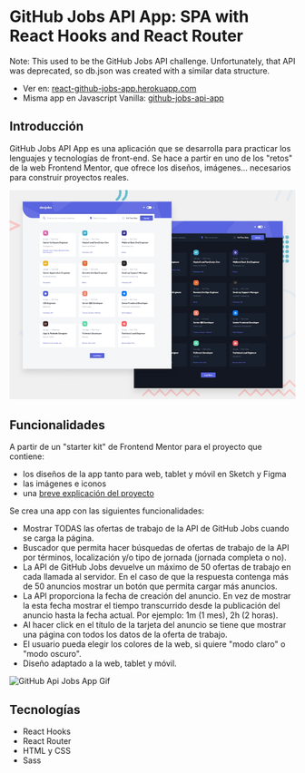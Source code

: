 # GitHub Jobs API App: SPA with React Hooks and React Router

Note: This used to be the GitHub Jobs API challenge. Unfortunately, that API was deprecated, so db.json was created with a similar data structure.

- Ver en: [react-github-jobs-app.herokuapp.com](https://react-github-jobs-app.herokuapp.com/)
- Misma app en Javascript Vanilla: [github-jobs-api-app](https://github.com/mariam-blanco/github-jobs-api-app)

## Introducción

GitHub Jobs API App es una aplicación que se desarrolla para practicar los lenguajes y tecnologías de front-end. Se hace a partir en uno de los "retos" de la web Frontend Mentor, que ofrece los diseños, imágenes... necesarios para construir proyectos reales.

![Design preview for the GitHub Jobs API coding challenge](./src/assets/preview.jpg)

## Funcionalidades

A partir de un "starter kit" de Frontend Mentor para el proyecto que contiene:

- los diseños de la app tanto para web, tablet y móvil en Sketch y Figma
- las imágenes e iconos
- una [breve explicación del proyecto](https://github.com/mariam-blanco/github-jobs-api-app/blob/master/src/assets/README.md)

Se crea una app con las siguientes funcionalidades:

- Mostrar TODAS las ofertas de trabajo de la API de GitHub Jobs cuando se carga la página.
- Buscador que permita hacer búsquedas de ofertas de trabajo de la API por términos, localización y/o tipo de jornada (jornada completa o no).
- La API de GitHub Jobs devuelve un máximo de 50 ofertas de trabajo en cada llamada al servidor. En el caso de que la respuesta contenga más de 50 anuncios mostrar un botón que permita cargar más anuncios.
- La API proporciona la fecha de creación del anuncio. En vez de mostrar la esta fecha mostrar el tiempo transcurrido desde la publicación del anuncio hasta la fecha actual. Por ejemplo: 1m (1 mes), 2h (2 horas).
- Al hacer click en el título de la tarjeta del anuncio se tiene que mostrar una página con todos los datos de la oferta de trabajo.
- El usuario pueda elegir los colores de la web, si quiere "modo claro" o "modo oscuro".
- Diseño adaptado a la web, tablet y móvil.

![GitHub Api Jobs App Gif](https://github.com/mariam-blanco/react-github-jobs-app/blob/master/src/assets/responsive.gif)

## Tecnologías

- React Hooks
- React Router
- HTML y CSS
- Sass
